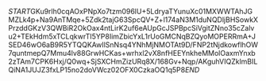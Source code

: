$START$GKu9rlh0cqAOxPNpXo7tzm096lU+5LdryaTYunuXc01MXWWTAhJGMZLk4p+Na9AnTMqe+5Zdk2tajG63SpcQV+Z+l174aN3M1duNQDljBHSowkXPrzddGKzV3QWBiR2OkOax4ntLirK2uf6eAUpGcJSPBpcSiVgitZNno35cZalvu2+TEkHdm5xTCLqkwrTI5YP8IimZbicYxL1rUoGMCNqBZQyoMOPERRmA+JSED46wO6aB9R5YTQQKAwIlSnNsq4YNhMjNMOTAt9D/FNP2tNjdkowflhOW7quntmepQ7Mmu4lv88GrwHCKas+wrhxl2vX8nfHEEYnkheMMolOaxmYnxb2zTAm7CPK6Hxj/Q0wq+SjSXCHmZizURq8X/168Gv+Nqp/AKguhVIQZklmBILQiNA1JUJZ3fxLP15no2doVWcz02OFX0CzkaOQ1q5P8$END$
